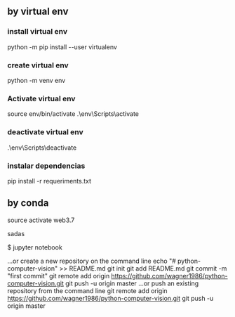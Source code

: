 ## by virtual env

### install virtual env
python -m pip install --user virtualenv
### create virtual env
python -m venv env
### Activate virtual env
source env/bin/activate
.\env\Scripts\activate
### deactivate virtual env
.\env\Scripts\deactivate

### instalar dependencias
pip install -r requeriments.txt

## by conda
source activate web3.7

sadas

$ jupyter notebook

…or create a new repository on the command line
echo "# python-computer-vision" >> README.md
git init
git add README.md
git commit -m "first commit"
git remote add origin https://github.com/wagner1986/python-computer-vision.git
git push -u origin master
…or push an existing repository from the command line
git remote add origin https://github.com/wagner1986/python-computer-vision.git
git push -u origin master